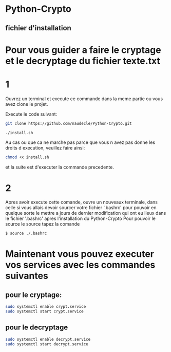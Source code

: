 # Python-Crypto

## fichier d'installation

# Pour vous guider a faire le cryptage et le decryptage du fichier texte.txt

# 1

Ouvrez un terminal et execute ce commande dans la meme partie ou vous avez clone le projet.

Execute le code suivant:

```sh
git clone https://github.com/naudecle/Python-Crypto.git

./install.sh

```

Au cas ou que ca ne marche pas parce que vous n avez pas donne les droits d execution, veuillez faire ainsi:

```sh
chmod +x install.sh
```

et la suite est d'executer la commande precedente.

# 2

Apres avoir execute cette comande, ouvre un nouveaux terminale, dans celle si
vous allais devoir sourcer votre fichier '.bashrc' pour pouvoir en quelque 
sorte le mettre a jours de dernier modification qui ont eu lieux dans le fichier 
'.bashrc' apres l'installation du Python-Crypto
Pour pouvoir le source le source tapez la comande
```sh
$ source ./.bashrc
```

# Maintenant vous pouvez executer vos services avec les commandes suivantes

## pour le cryptage:
```sh
sudo systemctl enable crypt.service
sudo systemctl start crypt.service
```

## pour le decryptage

```sh
sudo systemctl enable decrypt.service
sudo systemctl start decrypt.service
```
